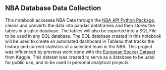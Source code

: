 ## NBA Database Data Collection

This notebook accesses NBA Data through the [NBA API Python Package](https://pypi.org/project/nba-api/), cleans and converts the data into pandas dataframes and then stores the tables in a sqlite database. The tables will also be exported into a SQL File to be used in any SQL database. The SQL database created in this notebook will be used to create an automated dashboard in Tableau that tracks the history and current statistics of a selected team in the NBA. This project was influenced by previous work done with the [European Soccer Dataset](https://www.kaggle.com/datasets/hugomathien/soccer) from Kaggle. This dataset was created to serve as a database to be used for public use, and to be used in personal analytical projects.
